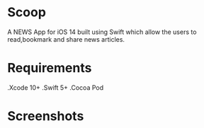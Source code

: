 # Scoop

A NEWS App for iOS 14 built using Swift which allow the users to read,bookmark and share news articles.

# Requirements

.Xcode 10+
.Swift 5+
.Cocoa Pod

# Screenshots
